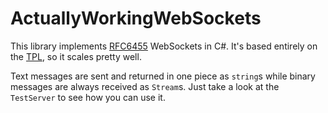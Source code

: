 ActuallyWorkingWebSockets
=========================

This library implements [RFC6455] WebSockets in C#. It's based entirely on the [TPL], so it scales pretty well.

Text messages are sent and returned in one piece as `string`s while binary messages are always received as `Stream`s. Just take a look at the `TestServer` to see how you can use it.

[RFC6455]: https://tools.ietf.org/html/rfc6455
[TPL]: http://msdn.microsoft.com/en-us/library/vstudio/dd460717.aspx
